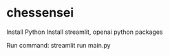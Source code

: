 # chessensei


Install Python
Install streamlit, openai python packages

Run command: streamlit run main.py
